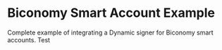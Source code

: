# Biconomy Smart Account Example

Complete example of integrating a Dynamic signer for Biconomy smart accounts.
Test
